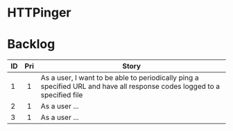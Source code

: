 # HTTPinger
# Backlog
| ID  | Pri | Story                                                             |
| --- |:---:| ----------------------------------------------------------------- |
| 1 | 1 | As a user, I want to be able to periodically ping a specified URL and have all response codes logged to a specified file |
| 2 | 1 | As a user ... |
| 3 | 1 | As a user ... |
